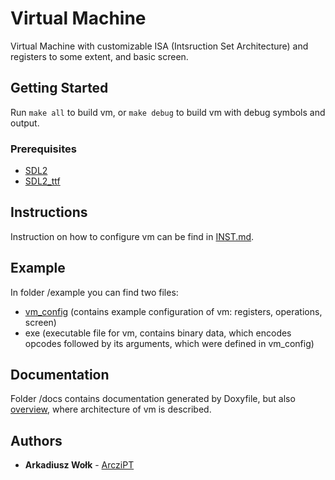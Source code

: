 # Virtual Machine

Virtual Machine with customizable ISA (Intsruction Set Architecture) and registers to some extent, and basic screen.

## Getting Started

Run `make all` to build vm, or `make debug` to build vm with debug symbols and output.

### Prerequisites

- [SDL2](https://www.libsdl.org/download-2.0.php)
- [SDL2_ttf](https://www.libsdl.org/projects/SDL_ttf/)

## Instructions

Instruction on how to configure vm can be find in [INST.md](INST.md).

## Example

In folder /example you can find two files:
- [vm_config](/example/vm_config) (contains example configuration of vm: registers, operations, screen)
- exe (executable file for vm, contains binary data, which encodes opcodes followed by its arguments, which were defined in vm_config)

## Documentation

Folder /docs contains documentation generated by Doxyfile, but also [overview](/docs/overview), where architecture of vm is described.

## Authors

* **Arkadiusz Wołk** - [ArcziPT](https://github.com/ArcziPT)

